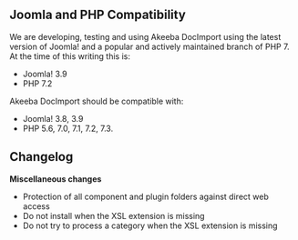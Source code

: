 ## Joomla and PHP Compatibility

We are developing, testing and using Akeeba DocImport using the latest version of Joomla! and a popular and actively maintained branch of PHP 7. At the time of this writing this is:

* Joomla! 3.9
* PHP 7.2

Akeeba DocImport should be compatible with:
* Joomla! 3.8, 3.9
* PHP 5.6, 7.0, 7.1, 7.2, 7.3.

## Changelog

**Miscellaneous changes**

* Protection of all component and plugin folders against direct web access
* Do not install when the XSL extension is missing
* Do not try to process a category when the XSL extension is missing
